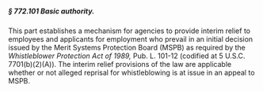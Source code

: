 ##### § 772.101 Basic authority. #####

This part establishes a mechanism for agencies to provide interim relief to employees and applicants for employment who prevail in an initial decision issued by the Merit Systems Protection Board (MSPB) as required by the *Whistleblower Protection Act of 1989,* Pub. L. 101-12 (codified at 5 U.S.C. 7701(b)(2)(A)). The interim relief provisions of the law are applicable whether or not alleged reprisal for whistleblowing is at issue in an appeal to MSPB.